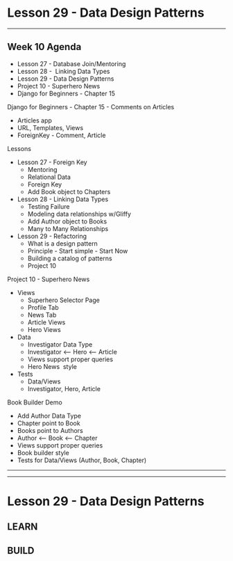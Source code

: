 # Lesson 29 - Data Design Patterns

---

## Week 10 Agenda

- Lesson 27 - Database Join/Mentoring
- Lesson 28 -  Linking Data Types
- Lesson 29 - Data Design Patterns
- Project 10 - Superhero News
- Django for Beginners - Chapter 15

Django for Beginners - Chapter 15 - Comments on Articles
- Articles app
- URL, Templates, Views
- ForeignKey - Comment, Article

Lessons
- Lesson 27 - Foreign Key
    - Mentoring
    - Relational Data
    - Foreign Key
    - Add Book object to Chapters
- Lesson 28 - Linking Data Types
    - Testing Failure
    - Modeling data relationships w/Gliffy
    - Add Author object to Books
    - Many to Many Relationships
- Lesson 29 - Refactoring
    - What is a design pattern
    - Principle - Start simple - Start Now
    - Building a catalog of patterns
    - Project 10

Project 10 - Superhero News
- Views
    - Superhero Selector Page
    - Profile Tab
    - News Tab
    - Article Views
    - Hero Views
- Data
    - Investigator Data Type
    - Investigator <-- Hero <-- Article
    - Views support proper queries
    - Hero News  style
- Tests 
    -  Data/Views 
    - Investigator, Hero, Article

Book Builder Demo
- Add Author Data Type
- Chapter point to Book
- Books point to Authors
- Author <-- Book <-- Chapter
- Views support proper queries
- Book builder style
- Tests for Data/Views (Author, Book, Chapter)


---




---



# Lesson 29 - Data Design Patterns

## LEARN
## BUILD

